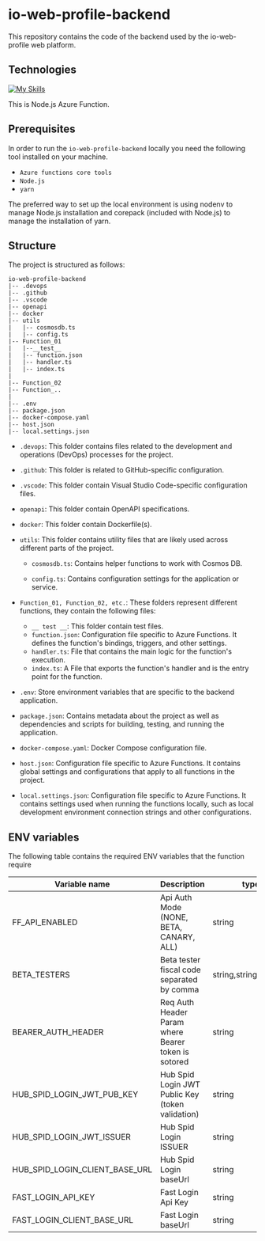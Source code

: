 # io-web-profile-backend

This repository contains the code of the backend used by the io-web-profile web platform.

## Technologies
[![My Skills](https://skillicons.dev/icons?i=azure,nodejs,ts)](https://skillicons.dev)

This is Node.js Azure Function.
## Prerequisites
In order to run the ``io-web-profile-backend`` locally you need the following tool installed on your machine.

- ``Azure functions core tools``
- ``Node.js``
- ``yarn``

The preferred way to set up the local environment is using nodenv to manage Node.js installation and corepack (included with Node.js) to manage the installation of yarn.

## Structure

The project is structured as follows:

```
io-web-profile-backend
|-- .devops
|-- .github
|-- .vscode
|-- openapi
|-- docker
|-- utils
|   |-- cosmosdb.ts
|   |-- config.ts
|-- Function_01
|   |--__test__
|   |-- function.json
|   |-- handler.ts
|   |-- index.ts
|
|-- Function_02
|-- Function_..
|
|-- .env
|-- package.json
|-- docker-compose.yaml
|-- host.json
|-- local.settings.json
```
- `.devops`: This folder contains files related to the development and operations (DevOps) processes for the project.

- `.github`: This folder is related to GitHub-specific configuration.

- `.vscode`: This folder contain Visual Studio Code-specific configuration files.

- `openapi`: This folder contain OpenAPI specifications.

- `docker`: This folder contain Dockerfile(s).

- `utils`: This folder contains utility files that are likely used across different parts of the project.

  - `cosmosdb.ts`: Contains helper functions to work with Cosmos DB.

  - `config.ts`: Contains configuration settings for the application or service.

- `Function_01, Function_02, etc.`: These folders represent different functions, they contain the following files:

  - `__ test __`: This folder contain test files.
  - `function.json`: Configuration file specific to Azure Functions. It defines the function's bindings, triggers, and other settings.
  - `handler.ts`: File that contains the main logic for the function's execution.
  - `index.ts`: A File that exports the function's handler and is the entry point for the function.
- `.env`: Store environment variables that are specific to the backend application.

- `package.json`: Contains metadata about the project as well as dependencies and scripts for building, testing, and running the application.

- `docker-compose.yaml`: Docker Compose configuration file.
- `host.json`: Configuration file specific to Azure Functions. It contains global settings and configurations that apply to all functions in the project.

- `local.settings.json`: Configuration file specific to Azure Functions. It contains settings used when running the functions locally, such as local development environment connection strings and other configurations.

## ENV variables

The following table contains the required ENV variables that the function require

| Variable name                   | Description                                         | type   |
|---------------------------------|-----------------------------------------------------|--------|
| FF_API_ENABLED                  | Api Auth Mode (NONE, BETA, CANARY, ALL)             | string |
| BETA_TESTERS                    | Beta tester fiscal code separated by comma          | string,string,string,... |
| BEARER_AUTH_HEADER              | Req Auth Header Param where Bearer token is sotored | string|
| HUB_SPID_LOGIN_JWT_PUB_KEY      | Hub Spid Login JWT Public Key (token validation)    | string|
| HUB_SPID_LOGIN_JWT_ISSUER       | Hub Spid Login ISSUER                               | string|
| HUB_SPID_LOGIN_CLIENT_BASE_URL  | Hub Spid Login baseUrl                              | string|
| FAST_LOGIN_API_KEY              | Fast Login Api Key                                  | string|
| FAST_LOGIN_CLIENT_BASE_URL      | Fast Login baseUrl                                  | string|
